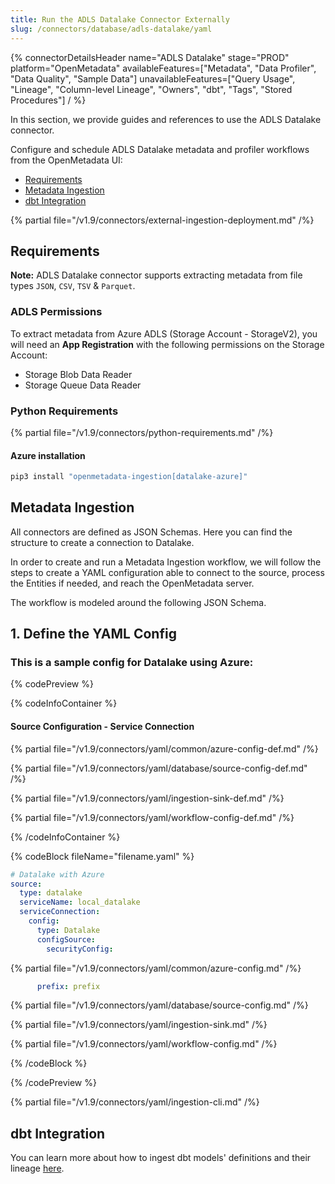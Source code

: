 ```yaml
---
title: Run the ADLS Datalake Connector Externally
slug: /connectors/database/adls-datalake/yaml
---
```


{% connectorDetailsHeader
name="ADLS Datalake"
stage="PROD"
platform="OpenMetadata"
availableFeatures=["Metadata", "Data Profiler", "Data Quality", "Sample Data"]
unavailableFeatures=["Query Usage", "Lineage", "Column-level Lineage", "Owners", "dbt", "Tags", "Stored Procedures"]
/ %}

In this section, we provide guides and references to use the ADLS Datalake connector.

Configure and schedule ADLS Datalake metadata and profiler workflows from the OpenMetadata UI:
- [Requirements](#requirements)
- [Metadata Ingestion](#metadata-ingestion)
- [dbt Integration](#dbt-integration)

{% partial file="/v1.9/connectors/external-ingestion-deployment.md" /%}

## Requirements

**Note:** ADLS Datalake connector supports extracting metadata from file types `JSON`, `CSV`, `TSV` & `Parquet`.

### ADLS Permissions

To extract metadata from Azure ADLS (Storage Account - StorageV2), you will need an **App Registration** with the following
permissions on the Storage Account:
- Storage Blob Data Reader
- Storage Queue Data Reader

### Python Requirements

{% partial file="/v1.9/connectors/python-requirements.md" /%}

#### Azure installation

```bash
pip3 install "openmetadata-ingestion[datalake-azure]"
```

## Metadata Ingestion
All connectors are defined as JSON Schemas. Here you can find the structure to create a connection to Datalake.

In order to create and run a Metadata Ingestion workflow, we will follow the steps to create a YAML configuration able to connect to the source, process the Entities if needed, and reach the OpenMetadata server.

The workflow is modeled around the following JSON Schema.

## 1. Define the YAML Config

### This is a sample config for Datalake using Azure:

{% codePreview %}

{% codeInfoContainer %}

#### Source Configuration - Service Connection

{% partial file="/v1.9/connectors/yaml/common/azure-config-def.md" /%}

{% partial file="/v1.9/connectors/yaml/database/source-config-def.md" /%}

{% partial file="/v1.9/connectors/yaml/ingestion-sink-def.md" /%}

{% partial file="/v1.9/connectors/yaml/workflow-config-def.md" /%}

{% /codeInfoContainer %}

{% codeBlock fileName="filename.yaml" %}

```yaml {% isCodeBlock=true %}
# Datalake with Azure 
source:
  type: datalake
  serviceName: local_datalake
  serviceConnection:
    config:
      type: Datalake
      configSource:
        securityConfig:     
```
{% partial file="/v1.9/connectors/yaml/common/azure-config.md" /%}

```yaml {% srNumber=9 %}  
      prefix: prefix
```

{% partial file="/v1.9/connectors/yaml/database/source-config.md" /%}

{% partial file="/v1.9/connectors/yaml/ingestion-sink.md" /%}

{% partial file="/v1.9/connectors/yaml/workflow-config.md" /%}

{% /codeBlock %}

{% /codePreview %}

{% partial file="/v1.9/connectors/yaml/ingestion-cli.md" /%}

## dbt Integration

You can learn more about how to ingest dbt models' definitions and their lineage [here](/connectors/ingestion/workflows/dbt).
